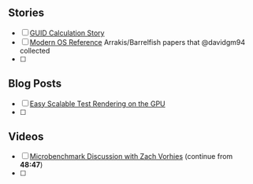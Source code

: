## Stories
- [ ] [GUID Calculation Story](https://en.wikipedia.org/wiki/Melissa_(computer_virus))
- [ ] [Modern OS Reference](https://github.com/david4r4/modern-os-reference) Arrakis/Barrelfish papers that @davidgm94 collected
- [ ] 
## Blog Posts
- [ ]  [Easy Scalable Test Rendering on the GPU](https://medium.com/@evanwallace/easy-scalable-text-rendering-on-the-gpu-c3f4d782c5ac)
- [ ] 
## Videos
- [ ] [Microbenchmark Discussion with Zach Vorhies](https://www.twitch.tv/videos/2347079338) (continue from **48:47**)
- [ ] 